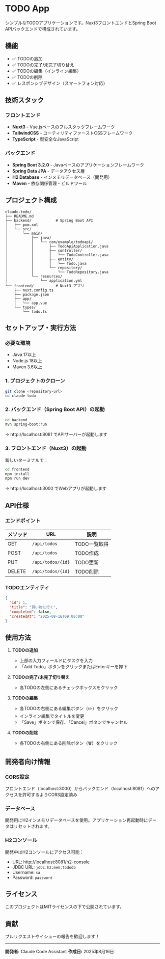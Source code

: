 # TODO App

シンプルなTODOアプリケーションです。Nuxt3フロントエンドとSpring Boot APIバックエンドで構成されています。

## 機能

- ✅ TODOの追加
- ✅ TODOの完了/未完了切り替え
- ✅ TODOの編集（インライン編集）
- ✅ TODOの削除
- ✅ レスポンシブデザイン（スマートフォン対応）

## 技術スタック

### フロントエンド
- **Nuxt3** - Vue.jsベースのフルスタックフレームワーク
- **TailwindCSS** - ユーティリティファーストCSSフレームワーク
- **TypeScript** - 型安全なJavaScript

### バックエンド
- **Spring Boot 3.2.0** - Javaベースのアプリケーションフレームワーク
- **Spring Data JPA** - データアクセス層
- **H2 Database** - インメモリデータベース（開発用）
- **Maven** - 依存関係管理・ビルドツール

## プロジェクト構成

```
claude-todo/
├── README.md
├── backend/           # Spring Boot API
│   ├── pom.xml
│   └── src/
│       └── main/
│           ├── java/
│           │   └── com/example/todoapi/
│           │       ├── TodoApiApplication.java
│           │       ├── controller/
│           │       │   └── TodoController.java
│           │       ├── entity/
│           │       │   └── Todo.java
│           │       └── repository/
│           │           └── TodoRepository.java
│           └── resources/
│               └── application.yml
└── frontend/          # Nuxt3 アプリ
    ├── nuxt.config.ts
    ├── package.json
    ├── app/
    │   └── app.vue
    └── types/
        └── todo.ts
```

## セットアップ・実行方法

### 必要な環境
- Java 17以上
- Node.js 18以上
- Maven 3.6以上

### 1. プロジェクトのクローン
```bash
git clone <repository-url>
cd claude-todo
```

### 2. バックエンド（Spring Boot API）の起動
```bash
cd backend
mvn spring-boot:run
```
→ http://localhost:8081 でAPIサーバーが起動します

### 3. フロントエンド（Nuxt3）の起動
新しいターミナルで：
```bash
cd frontend
npm install
npm run dev
```
→ http://localhost:3000 でWebアプリが起動します

## API仕様

### エンドポイント

| メソッド | URL | 説明 |
|---------|-----|------|
| GET | `/api/todos` | TODO一覧取得 |
| POST | `/api/todos` | TODO作成 |
| PUT | `/api/todos/{id}` | TODO更新 |
| DELETE | `/api/todos/{id}` | TODO削除 |

### TODOエンティティ

```json
{
  "id": 1,
  "title": "買い物に行く",
  "completed": false,
  "createdAt": "2025-08-16T09:00:00"
}
```

## 使用方法

1. **TODOの追加**
   - 上部の入力フィールドにタスクを入力
   - 「Add Todo」ボタンをクリックまたはEnterキーを押下

2. **TODOの完了/未完了切り替え**
   - 各TODOの左側にあるチェックボックスをクリック

3. **TODOの編集**
   - 各TODOの右側にある編集ボタン（✏️）をクリック
   - インライン編集でタイトルを変更
   - 「Save」ボタンで保存、「Cancel」ボタンでキャンセル

4. **TODOの削除**
   - 各TODOの右側にある削除ボタン（🗑️）をクリック

## 開発者向け情報

### CORS設定
フロントエンド（localhost:3000）からバックエンド（localhost:8081）へのアクセスを許可するようCORS設定済み

### データベース
開発用にH2インメモリデータベースを使用。アプリケーション再起動時にデータはリセットされます。

### H2コンソール
開発中はH2コンソールにアクセス可能：
- URL: http://localhost:8081/h2-console
- JDBC URL: `jdbc:h2:mem:tododb`
- Username: `sa`
- Password: `password`

## ライセンス

このプロジェクトはMITライセンスの下で公開されています。

## 貢献

プルリクエストやイシューの報告を歓迎します！

---

**開発者:** Claude Code Assistant
**作成日:** 2025年8月16日